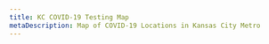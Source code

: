 ```yaml
---
title: KC COVID-19 Testing Map
metaDescription: Map of COVID-19 Locations in Kansas City Metro
---
```

<script src="https://awesome-table.com/AwesomeTableInclude.js"></script>
<div data-type="AwesomeTableView" data-hide-filters="true" data-filters="" data-viewID="-M7IzhZjxvfs3UpYvW0Z"></div>